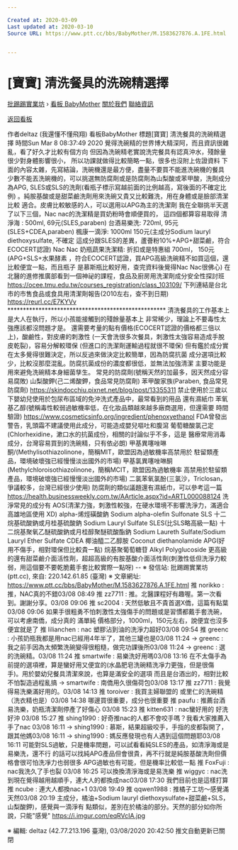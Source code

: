 ```yaml
---

Created at: 2020-03-09
Last updated at: 2020-03-10
Source URL: https://www.ptt.cc/bbs/BabyMother/M.1583627876.A.1FE.html


---
```


# [寶寶] 清洗餐具的洗碗精選擇


[批踢踢實業坊](https://www.ptt.cc/bbs/) › [看板 BabyMother](https://www.ptt.cc/bbs/BabyMother/index.html) [關於我們](https://www.ptt.cc/about.html) [聯絡資訊](https://www.ptt.cc/contact.html)

[返回看板](https://www.ptt.cc/bbs/BabyMother/index.html)

作者deltaz (我還懂不懂飛翔)
看板BabyMother
標題\[寶寶\] 清洗餐具的洗碗精選擇
時間Sun Mar 8 08:37:49 2020
覺得洗碗精的世界博大精深阿，而且資訊很雜亂，看了好久才比較有個方向 但因為洗碗精老實說洗完餐具有認真沖水，殘餘量很少對身體影響很小， 所以功課就做得比較簡略一點，很多也沒附上佐證資料 下面的內容太雜，先寫結論，洗碗機還是最方便，盡量不要買不能進洗碗機的餐具 少數不能丟洗碗機的，可以挑選無防腐劑或是防腐劑為山梨酸或苯甲酸，洗劑成分 為APG, SLES或SLS的洗劑(看瓶子標示寫越前面的比例越高，寫後面的不確定比例) 。純胺基酸或是甜菜鹼洗劑用來洗碗又貴又比較難洗，用在身體或是臉部清潔比較 適合。皮膚比較敏感的人，可以選用以APG為主的洗潔劑 我在全聯挑半天選了以下三個，Nac nac的洗潔精是買奶粉時會順便買的， 這四個都算容易取得 清淨海 : 500ml, 69元(SLES,paraben) 台酒易樂洗: 720ml, 95元(SLES+CDEA,paraben) 楓康一滴淨: 1000ml 150元(主成分Sodium lauryl diethoxysulfate, 不確定 這成分跟SLES的差異，蘆薈粉10%+APG+甜菜鹼，符合ECOCERT認證) Nac Nac 奶瓶蔬果洗潔精: 折扣或是特惠組 700ml， 150元(APG+SLS+水果酵素 ，符合ECOCERT認證，買APG高級洗碗精不如買這個，還比較便宜一點，而且瓶子 是慕斯瓶比較好用，查完資料後覺得Nac Nac很佛心) 在北醫的進修推廣部看到一個神祕的課程，食品及廚房用洗潔劑成分安全性探討班 <https://ocee.tmu.edu.tw/courses_registration/class_103109/> 下列連結是台北市的市售食品或食具用清潔劑報告(2010左右，查不到日期) <https://reurl.cc/E7KYVv> \*\*\*\*\*\*\*\*\*\*\*\*\*\*\*\*\*\*\*\*\*\*\*\*\*\*\*\*\*\*\*\*\*\*\*\*\*\*\*\*\*\*\*\*\*\*\*\*\*\*\* 清洗餐具的工作基本上是大人在執行，所以小孩能接觸到的殘餘量基本上 非常稀少，理論上不要毒性太強應該都沒問題才是。 還需要考量的點有價格(ECOCERT認證的價格都三倍以上)，酸鹼性，對皮膚的刺激性 (一天會洗很多次餐具，刺激性太強容易造成手脫皮乾裂)，容易分解較環保 (但進口的洗潔劑運輸過程就很不環保) 但有鑑於成分實在太多覺得很難決定，所以反過來做決定比較簡單，因為防腐抗菌 成分選項比較少，比較沒那麼混亂。防腐抗菌成份的濃度都很低，並無法加強清潔 主要功能是用來避免洗碗精本身細菌孳生。 常見的防腐劑(號稱天然的加最多，因天然成分容易腐敗) 山梨酸鉀(己二烯酸鉀，食品常見防腐劑) 苯甲酸家族(Paraben, 食品常見防腐劑) <https://skindocchiu.pixnet.net/blog/post/13355311> 禁止使用於三歲以下嬰幼兒使用於包尿布區域的免沖洗式產品中，最常看到的用品 還有濕紙巾 苯氧基乙醇(號稱毒性較弱過敏機率低，在化妝品類越來越多廠商選用，但還需要 時間驗證) <https://www.cosmeticsinfo.org/ingredient/phenoxyethanol> FDA曾發出警告，乳頭霜不建議使用此成分，可能造成嬰兒嘔吐和腹瀉 葡萄糖酸氯己定(Chlorhexidine，漱口水的抗菌成份，相關的討論似乎不多，這是 醫療常用消毒成分，台灣容易買到的洗碗精，只有依必朗) 甲基異噻唑啉酮/(Methylisothiazolinone，簡稱MIT，歐盟因為過敏機率高禁用於 駐留類產品，環境破壞強已經慢慢淡出國外的市場) 甲基氯異噻唑啉酮(Methylchloroisothiazolinone，簡稱MCIT，歐盟因為過敏機率 高禁用於駐留類產品，環境破壞強已經慢慢淡出國外的市場) 二氯苯氧氯酚(三氯沙，Triclosan，爭議較多，台灣已經很少使用) 防腐劑的類似議題還有濕紙巾，可以參考這一篇 <https://health.businessweekly.com.tw/AArticle.aspx?id=ARTL000088124> 洗淨常見的成分有 AOS(清潔力強，刺激性較強，在硬水環境不影響洗淨力，滿適合高雄地區使用 XD) alpha-烯烴磺酸鈉 Sodium alpha-olefin Sulfonate SLS 十二烷基硫酸鈉或月桂基硫酸鈉 Sodium Lauryl Sulfate SLES(比SLS略高級一點) 十二烷基聚氧乙醚硫酸鈉或月桂醇聚醚硫酸酯鈉 Sodium Laureth Sulfate/Sodium Lauryl Ether Sulfate CDEA 椰油醯二乙醇胺 Coconut diethanolamide APG(好用不傷手，相對環保但比較貴一點) 烷基聚葡萄糖苷 Alkyl Polyglucoside 更高級的還有甜菜鹼介面活性劑，超超高級的有胺基酸介面活性劑(刺激性低但洗淨力較 弱，用這個要不要乾脆戴手套比較實際一點呀) -- ※ 發信站: 批踢踢實業坊(ptt.cc), 來自: 220.142.61.85 (臺灣) ※ 文章網址: <https://www.ptt.cc/bbs/BabyMother/M.1583627876.A.1FE.html>
推 norikko : 推，NAC真的不錯03/08 08:49
推 zz7711 : 推。北醫課程好有趣喔。第一次看到。謝謝分享。03/08 09:06
推 sc2004 : 天然低敏且不貴首選X僑，這篇有點葉03/08 09:06
如果手很粗勇不怕刺激性太強傷手的問題或是習慣都戴手套洗碗，可以考慮南僑，成分真的 滿單純 價格部分，1000ml，150元左右，說便宜也沒多便宜就是了
推 lilianchen : nac 塑膠沾到油的洗淨力超好03/08 09:54
推 greenc : 小孩奶瓶我都是用nac已經用4年半了，其他三罐也是03/08 11:24
→ greenc : 我之前手因為太頻繁洗碗變得很粗糙，做完功課後所03/08 11:24
→ greenc : 選的洗碗精。03/08 11:24
推 smartwife : 易樂洗好用嗎03/08 13:16
在不太傷手為前提的選項裡，算是蠻好用又便宜的(水晶肥皂洗碗精洗凈力更強，但是很傷 手)。用於嬰幼兒餐具清潔來說，也算是滿安全的選項 而且是台酒出的，相對比較不怕製造過程亂搞
→ smartwife : 南僑用久很傷荷包03/08 13:17
推 zz7711 : 我覺得易洗樂滿好用的。03/08 14:13
推 toroiver : 我買主婦聯盟的 或里仁的洗碗精（洗衣精也是）03/08 14:38
哪邊買很重要，成分也很重要
推 paufu : 推薦台酒易洗樂，奶瓶清潔劑停產了好傷心 03/08 15:23
推 kitten631 : nac蠻好用的 好洗好沖 03/08 15:27
推 shing1990 : 好奇推nac的人都不會咬手嗎？我看大家推薦入手了nac 03/08 16:11
→ shing1990 : 慕斯，結果超級咬手，手指的皮都裂開了，跟其他媽03/08 16:11
→ shing1990 : 媽反應發現也有人遇到這個問題耶03/08 16:11
可能對SLS過敏，只是機率問題，可以試看看純SLES的產品，如清淨海或是易樂洗，還不行 的話可以找純APG產品但會很貴，再不行就是純胺基酸洗劑但價格會很可怕洗凈力也弱很多 APG過敏也有可能，但是機率比較低一點
推 FoxFuji : nac我洗久了手也裂 03/08 16:25
可以換換清淨海或是易洗樂
推 wiggyc : nac洗到現在覺得越用越順手，連大人的都換成nac03/08 17:30
我們目前也是這樣打算
推 ncube : 連大人都換nac+1 03/08 19:49
推 qqwen1988 : 推橘子工坊～感覺滿天然03/08 20:19
主成分，橘油+Sodium lauryl diethoxysulfate+甜菜鹼+SLS，山梨酸鉀)，感覺與一滴淨有 點類似，差別在於橘油的部分。天然的部分如你所說，只能"感覺" <https://i.imgur.com/eqRVcIA.jpg>

※ 編輯: deltaz (42.77.213.196 臺灣), 03/08/2020 20:42:50
推文自動更新已關閉

